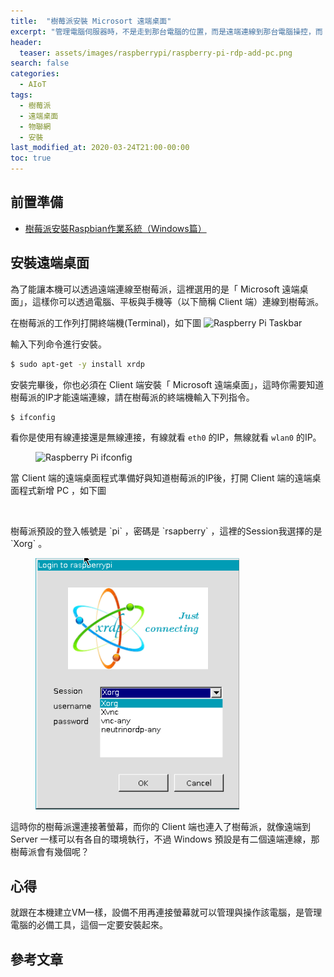 ```yaml
---
title:  "樹莓派安裝 Microsort 遠端桌面"
excerpt: "管理電腦伺服器時，不是走到那台電腦的位置，而是遠端連線到那台電腦操控，而 Microsoft 遠端桌面就是筆者日常管理常使用的工具之一。"
header:
  teaser: assets/images/raspberrypi/raspberry-pi-rdp-add-pc.png
search: false
categories: 
  - AIoT
tags:
  - 樹莓派
  - 遠端桌面
  - 物聯網
  - 安裝
last_modified_at: 2020-03-24T21:00-00:00
toc: true
---
```

## 前置準備
* [樹莓派安裝Raspbian作業系統（Windows篇）](/aiot/raspberry-raspbian-1-installation/)

## 安裝遠端桌面

為了能讓本機可以透過遠端連線至樹莓派，這裡選用的是「 Microsoft 遠端桌面」，這樣你可以透過電腦、平板與手機等（以下簡稱 Client 端）連線到樹莓派。 

在樹莓派的工作列打開終端機(Terminal)，如下圖
<img src="{{ '/assets/images/raspberrypi/raspberry-pi-taskbar.png' | relative_url }}" alt="Raspberry Pi Taskbar">

輸入下列命令進行安裝。

```bash
$ sudo apt-get -y install xrdp
```

安裝完畢後，你也必須在 Client 端安裝「 Microsoft 遠端桌面」，這時你需要知道樹莓派的IP才能遠端連線，請在樹莓派的終端機輸入下列指令。

```bash
$ ifconfig
```

看你是使用有線連接還是無線連接，有線就看 `eth0` 的IP，無線就看 `wlan0` 的IP。

<figure>
  <img src="{{ '/assets/images/raspberrypi/raspberry-pi-get-ipconfig.png' | relative_url }}" alt="Raspberry Pi ifconfig">
</figure>

當 Client 端的遠端桌面程式準備好與知道樹莓派的IP後，打開 Client 端的遠端桌面程式新增 PC ，如下圖
<figure>
  <img src="{{ '/assets/images/raspberrypi/raspberry-pi-rdp-add-pc.png' | relative_url }}" alt="">
</figure>
樹莓派預設的登入帳號是 `pi` ，密碼是 `rsapberry` ，這裡的Session我選擇的是 `Xorg` 。
<figure class="half">
  <a href="/assets/images/raspberrypi/raspberry-pi-rdp-login.png"><img src="/assets/images/raspberrypi/raspberry-pi-rdp-login.png"></a>
</figure>

這時你的樹莓派還連接著螢幕，而你的 Client 端也連入了樹莓派，就像遠端到 Server 一樣可以有各自的環境執行，不過 Windows 預設是有二個遠端連線，那樹莓派會有幾個呢？

## 心得
就跟在本機建立VM一樣，設備不用再連接螢幕就可以管理與操作該電腦，是管理電腦的必備工具，這個一定要安裝起來。


## 參考文章 ##

